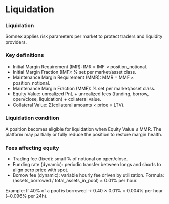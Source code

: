 # Liquidation

### Liquidation

Somnex applies risk parameters per market to protect traders and liquidity providers.

### Key definitions

* Initial Margin Requirement (IMR): IMR = IMF × position\_notional.
* Initial Margin Fraction (IMF): % set per market/asset class.
* Maintenance Margin Requirement (MMR): MMR = MMF × position\_notional.
* Maintenance Margin Fraction (MMF): % set per market/asset class.
* Equity Value: unrealized PnL + unrealized fees (funding, borrow, open/close, liquidation) + collateral value.
* Collateral Value: Σ(collateral amounts × price × LTV).

### Liquidation condition

A position becomes eligible for liquidation when Equity Value ≤ MMR. The platform may partially or fully reduce the position to restore margin health.

### Fees affecting equity

* Trading fee (fixed): small % of notional on open/close.
* Funding rate (dynamic): periodic transfer between longs and shorts to align perp price with spot.
* Borrow fee (dynamic): variable hourly fee driven by utilization. Formula: (assets\_borrowed / total\_assets\_in\_pool) × 0.01% per hour.

Example: If 40% of a pool is borrowed → 0.40 × 0.01% = 0.004% per hour (\~0.096% per 24h).

